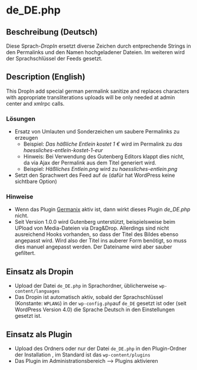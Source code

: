 # de_DE.php

## Beschreibung (Deutsch)

Diese Sprach-_DropIn_ ersetzt diverse Zeichen durch entprechende Strings in den Permalinks 
und den Namen hochgeladener Dateien. Im weiteren wird der Sprachschlüssel der Feeds gesetzt.

## Description (English)

This DropIn add special german permalink sanitize and replaces characters with appropriate 
transliterations uploads will be only needed at admin center and xmlrpc calls.

### Lösungen

 * Ersatz von Umlauten und Sonderzeichen um saubere Permalinks zu erzeugen
   * Beispiel: _Das häßliche Entlein kostet 1 €_ wird im Permalink zu _das haessliches-entlein-kostet-1-eur_
   * Hinweis: Bei Verwendung des Gutenberg Editors klappt dies nicht, da via Ajax der Permalink aus dem Titel generiert wird.
   * Beispiel: _Häßliches Entlein.png_ wird zu _haessliches-entlein.png_
 * Setzt den Sprachwert des Feed auf `de` (dafür hat WordPress keine sichtbare Option)

### Hinweise
 
 * Wenn das Plugin [Germanix](https://github.com/thefuxia/Germanix-WordPress-Plugin) aktiv ist, 
   dann wirkt dieses Plugin _de_DE.php_ nicht.
 * Seit Version 1.0.0 wird Gutenberg unterstützt, beispielsweise beim UPload von Media-Dateien via Drag&Drop. Allerdings sind nicht ausreichend Hooks vorhanden, so dass der Titel des Bildes ebenso angepasst wird. Wird also der Titel ins auberer Form benötigt, so muss dies manuel angepasst werden. Der Dateiname wird aber sauber gefiltert. 
## Einsatz als Dropin

 * Upload der Datei `de_DE.php` in Sprachordner, üblicherweise `wp-content/languages`
 * Das Dropin ist automatisch aktiv, sobald der Sprachschlüssel (Konstante: `WPLANG`) in der 
   `wp-config.php`auf `de_DE` gesetzt ist oder (seit WordPress Version 4.0) die Sprache Deutsch in den Einstellungen gesetzt ist.

## Einsatz als Plugin

 * Upload des Ordners oder nur der Datei `de_DE.php` in den Plugin-Ordner der Installation
   , im Standard ist das `wp-content/plugins`
 * Das Plugin im Administrationsbereich --> Plugins aktivieren
